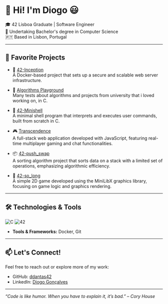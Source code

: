 # 👋 Hi! I'm Diogo 😃  

🎓 42 Lisboa Graduate | Software Engineer  
🌱 Undertaking Bachelor's degree in Computer Science  
🇵🇹 Based in Lisbon, Portugal  

---

## 🚀 Favorite Projects

- 🔐 [42-Inception](https://github.com/ddantas42/42-Inception)  
  A Docker-based project that sets up a secure and scalable web server infrastructure.

- 🧠 [Algorithms Playground](https://github.com/ddantas42/Algorithms)  
  Many tests about algorithms and projects from university that i loved working on, in C.

- 🐚 [42-Minishell](https://github.com/42-Minishell-Team-D/42-Minishell)  
  A minimal shell program that interprets and executes user commands, built from scratch in C.

- 🎮 [Transcendence](https://github.com/TheFtTranscendence/Transcendence)  
  A full-stack web application developed with JavaScript, featuring real-time multiplayer gaming and chat functionalities.

- 📦 [42-push_swap](https://github.com/ddantas42/42-push_swap)  
  A sorting algorithm project that sorts data on a stack with a limited set of operations, emphasizing algorithmic efficiency.

- 🧱 [42-so_long](https://github.com/ddantas42/42-so_long)  
  A simple 2D game developed using the MiniLibX graphics library, focusing on game logic and graphics rendering.

---

## 🛠️ Technologies & Tools
![C](https://img.shields.io/badge/C-A8B9CC?style=flat&logo=c&logoColor=black)
![42](https://img.shields.io/badge/-42-black?style=for-the-badge&logo=42&logoColor=white)
- **Tools & Frameworks:** Docker, Git
---

## 📫 Let's Connect!

Feel free to reach out or explore more of my work:

- GitHub: [ddantas42](https://github.com/ddantas42)
- LinkedIn: [Diogo Gonçalves](https://www.linkedin.com/in/diogo-gonçalves-794686272/)

---

*“Code is like humor. When you have to explain it, it’s bad.” – Cory House*
